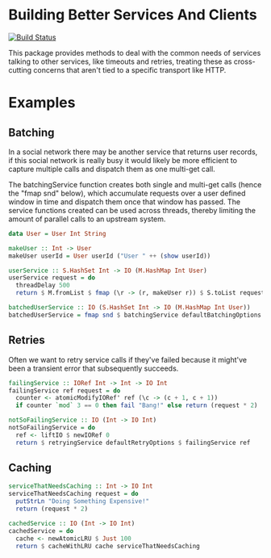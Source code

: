Building Better Services And Clients
====================================

[![Build Status](https://secure.travis-ci.org/seanparsons/glue.svg)](http://travis-ci.org/seanparsons/glue)

This package provides methods to deal with the common needs of services talking to other services, like timeouts and retries, treating these as cross-cutting concerns that aren't tied to a specific transport like HTTP.

Examples
========

Batching
--------

In a social network there may be another service that returns user records, if this social network is really busy it would likely be more efficient to capture multiple calls and dispatch them as one multi-get call.

The batchingService function creates both single and multi-get calls (hence the "fmap snd" below), which accumulate requests over a user defined window in time and dispatch them once that window has passed. The service functions created can be used across threads, thereby limiting the
amount of parallel calls to an upstream system.

```haskell
data User = User Int String

makeUser :: Int -> User
makeUser userId = User userId ("User " ++ (show userId))

userService :: S.HashSet Int -> IO (M.HashMap Int User)
userService request = do
  threadDelay 500
  return $ M.fromList $ fmap (\r -> (r, makeUser r)) $ S.toList request

batchedUserService :: IO (S.HashSet Int -> IO (M.HashMap Int User))
batchedUserService = fmap snd $ batchingService defaultBatchingOptions userService
```


Retries
-------

Often we want to retry service calls if they've failed because it might've been a transient error that subsequently succeeds.

```haskell
failingService :: IORef Int -> Int -> IO Int
failingService ref request = do
  counter <- atomicModifyIORef' ref (\c -> (c + 1, c + 1))
  if counter `mod` 3 == 0 then fail "Bang!" else return (request * 2)

notSoFailingService :: IO (Int -> IO Int)
notSoFailingService = do
  ref <- liftIO $ newIORef 0
  return $ retryingService defaultRetryOptions $ failingService ref
```

Caching
-------

```haskell
serviceThatNeedsCaching :: Int -> IO Int
serviceThatNeedsCaching request = do
  putStrLn "Doing Something Expensive!"
  return (request * 2)

cachedService :: IO (Int -> IO Int)
cachedService = do
  cache <- newAtomicLRU $ Just 100
  return $ cacheWithLRU cache serviceThatNeedsCaching
```
